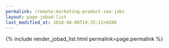 ```yaml
---
permalink: /remote-marketing-product-seo-jobs
layout: page-jobad-list
last_modified_at: 2018-08-08T19:35:12+0200
---
```

{% include render_jobad_list.html permalink=page.permalink %}
